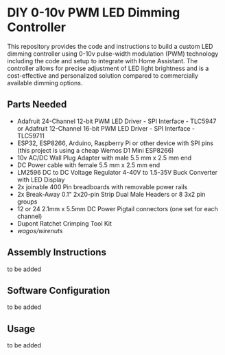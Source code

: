 # DIY 0-10v PWM LED Dimming Controller

This repository provides the code and instructions to build a custom LED dimming controller using 0-10v pulse-width modulation (PWM) technology including the code and setup to integrate with Home Assistant. The controller allows for precise adjustment of LED light brightness and is a cost-effective and personalized solution compared to commercially available dimming options.

## Parts Needed
- Adafruit 24-Channel 12-bit PWM LED Driver - SPI Interface - TLC5947 or Adafruit 12-Channel 16-bit PWM LED Driver - SPI Interface - TLC59711
- ESP32, ESP8266, Arduino, Raspberry Pi or other device with SPI pins (this project is using a cheap Wemos D1 Mini ESP8266)
- 10v AC/DC Wall Plug Adapter with male 5.5 mm x 2.5 mm end
- DC Power cable with female 5.5 mm x 2.5 mm end
- LM2596 DC to DC Voltage Regulator 4-40V to 1.5-35V Buck Converter with LED Display
- 2x joinable 400 Pin breadboards with removable power rails
- 2x Break-Away 0.1" 2x20-pin Strip Dual Male Headers or 8 3x2 pin groups
- 12 or 24 2.1mm x 5.5mm DC Power Pigtail connectors (one set for each channel)
- Dupont Ratchet Crimping Tool Kit
- _wagos/wirenuts_

## Assembly Instructions
to be added

## Software Configuration
to be added

## Usage
to be added
